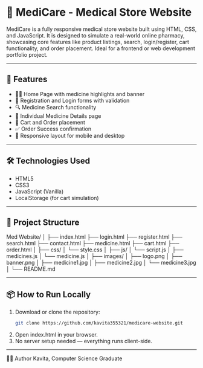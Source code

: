 # 💊 MediCare - Medical Store Website

MediCare is a fully responsive medical store website built using HTML, CSS, and JavaScript. It is designed to simulate a real-world online pharmacy, showcasing core features like product listings, search, login/register, cart functionality, and order placement. Ideal for a frontend or web development portfolio project.

---

## 🚀 Features

- 👨‍⚕️ Home Page with medicine highlights and banner
- 📝 Registration and Login forms with validation
- 🔍 Medicine Search functionality
- 📄 Individual Medicine Details page
- 🛒 Cart and Order placement
- ✅ Order Success confirmation
- 📱 Responsive layout for mobile and desktop

---

## 🛠️ Technologies Used

- HTML5
- CSS3
- JavaScript (Vanilla)
- LocalStorage (for cart simulation)

---

## 📁 Project Structure

Med Website/
│
├── index.html
├── login.html
├── register.html
├── search.html
├── contact.html
├── medicine.html
├── cart.html
├── order.html
│
├── css/
│ └── style.css
│
├── js/
│ └── script.js
│ ├── medicines.js 
│ └── medicine.js 
│
├── images/
│ ├── logo.png
│ ├── banner.png
│ ├── medicine1.jpg
│ ├── medicine2.jpg
│ └── medicine3.jpg
│
└── README.md

---

## 📦 How to Run Locally

1. Download or clone the repository:
   ```bash
   git clone https://github.com/kavita355321/medicare-website.git
2. Open index.html in your browser.
3. No server setup needed — everything runs client-side.

---

👩‍💻 Author
Kavita, Computer Science Graduate

